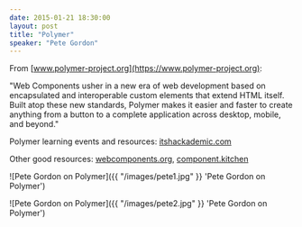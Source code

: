 ```yaml
---
date: 2015-01-21 18:30:00
layout: post
title: "Polymer"
speaker: "Pete Gordon"
---
```


From [www.polymer-project.org](https://www.polymer-project.org):

"Web Components usher in a new era of web development based on encapsulated and interoperable custom elements that extend HTML itself. Built atop these new standards, Polymer makes it easier and faster to create anything from a button to a complete application across desktop, mobile, and beyond."

Polymer learning events and resources: [itshackademic.com](http://itshackademic.com/)

Other good resources: [webcomponents.org](http://webcomponents.org/), [component.kitchen](http://component.kitchen/)

![Pete Gordon on Polymer]({{ "/images/pete1.jpg" }} 'Pete Gordon on Polymer')

![Pete Gordon on Polymer]({{ "/images/pete2.jpg" }} 'Pete Gordon on Polymer')
